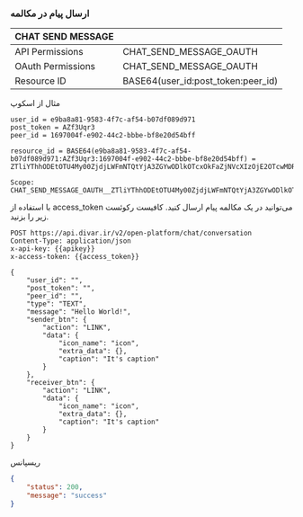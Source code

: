 ### ارسال پیام در مکالمه

| CHAT SEND MESSAGE |                     |
|-----------------------|---------------------|
| API Permissions       | CHAT_SEND_MESSAGE_OAUTH       |
| OAuth Permissions     | CHAT_SEND_MESSAGE_OAUTH |
| Resource ID           | BASE64(user_id:post_token:peer_id) |

مثال از اسکوپ
```
user_id = e9ba8a81-9583-4f7c-af54-b07df089d971
post_token = AZf3Uqr3
peer_id = 1697004f-e902-44c2-bbbe-bf8e20d54bff

resource_id = BASE64(e9ba8a81-9583-4f7c-af54-b07df089d971:AZf3Uqr3:1697004f-e902-44c2-bbbe-bf8e20d54bff) = ZTliYThhODEtOTU4My00ZjdjLWFmNTQtYjA3ZGYwODlkOTcxOkFaZjNVcXIzOjE2OTcwMDRmLWU5MDItNDRjMi1iYmJlLWJmOGUyMGQ1NGJmZg==

Scope:
CHAT_SEND_MESSAGE_OAUTH__ZTliYThhODEtOTU4My00ZjdjLWFmNTQtYjA3ZGYwODlkOTcxOkFaZjNVcXIzOjE2OTcwMDRmLWU5MDItNDRjMi1iYmJlLWJmOGUyMGQ1NGJmZg==
```

با استفاده از access_token می‌توانید در یک مکالمه پیام ارسال کنید. کافیست رکوئست زیر را بزنید.
```http request
POST https://api.divar.ir/v2/open-platform/chat/conversation
Content-Type: application/json
x-api-key: {{apikey}}
x-access-token: {{access_token}}

{
    "user_id": "",
    "post_token": "",
    "peer_id": "",
    "type": "TEXT",
    "message": "Hello World!",
    "sender_btn": {
        "action": "LINK",
        "data": {
            "icon_name": "icon",
            "extra_data": {},
            "caption": "It's caption"
        }
    },
    "receiver_btn": {
        "action": "LINK",
        "data": {
            "icon_name": "icon",
            "extra_data": {},
            "caption": "It's caption"
        }
    }
}
```

ریسپانس

```json
{
    "status": 200,
    "message": "success"
}
```
